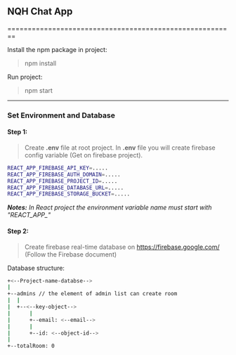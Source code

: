 ## NQH Chat App

========================================================

Install the npm package in project:
> npm install

Run project:
> npm start

--------------------------------------------------------
### Set Environment and Database

#### Step 1:


> Create **.env** file at root project.
> In **.env** file you will create firebase config variable (Get on firebase project).
```bash
REACT_APP_FIREBASE_API_KEY=.....
REACT_APP_FIREBASE_AUTH_DOMAIN=.....
REACT_APP_FIREBASE_PROJECT_ID=.....
REACT_APP_FIREBASE_DATABASE_URL=.....
REACT_APP_FIREBASE_STORAGE_BUCKET=.....
```
***Notes:*** *In React project the environment variable name must start with "REACT_APP_"*


#### Step 2:

>
> Create firebase real-time database on https://firebase.google.com/ (Follow the Firebase document)
>

Database structure:
```bash
+<--Project-name-databse-->
|
+--admins // the element of admin list can create room
|  |
|  +--<--key-object-->
|      |
|      +--email: <--email-->
|      |
|      +--id: <--object-id-->
|
+--totalRoom: 0
```